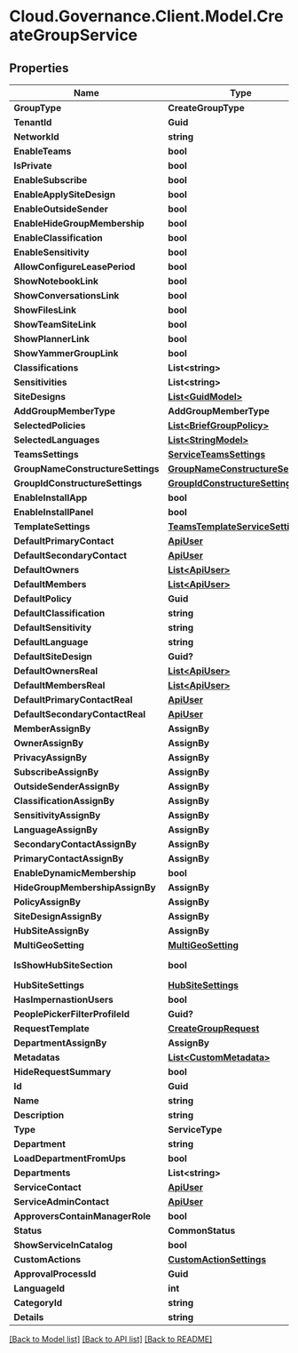 # Cloud.Governance.Client.Model.CreateGroupService
## Properties

Name | Type | Description | Notes
------------ | ------------- | ------------- | -------------
**GroupType** | **CreateGroupType** |  | [optional] 
**TenantId** | **Guid** |  | [optional] 
**NetworkId** | **string** |  | [optional] 
**EnableTeams** | **bool** |  | [optional] 
**IsPrivate** | **bool** |  | [optional] 
**EnableSubscribe** | **bool** |  | [optional] 
**EnableApplySiteDesign** | **bool** |  | [optional] 
**EnableOutsideSender** | **bool** |  | [optional] 
**EnableHideGroupMembership** | **bool** |  | [optional] 
**EnableClassification** | **bool** |  | [optional] 
**EnableSensitivity** | **bool** |  | [optional] 
**AllowConfigureLeasePeriod** | **bool** |  | [optional] 
**ShowNotebookLink** | **bool** |  | [optional] 
**ShowConversationsLink** | **bool** |  | [optional] 
**ShowFilesLink** | **bool** |  | [optional] 
**ShowTeamSiteLink** | **bool** |  | [optional] 
**ShowPlannerLink** | **bool** |  | [optional] 
**ShowYammerGroupLink** | **bool** |  | [optional] 
**Classifications** | **List&lt;string&gt;** |  | [optional] 
**Sensitivities** | **List&lt;string&gt;** |  | [optional] 
**SiteDesigns** | [**List&lt;GuidModel&gt;**](GuidModel.md) |  | [optional] 
**AddGroupMemberType** | **AddGroupMemberType** |  | [optional] 
**SelectedPolicies** | [**List&lt;BriefGroupPolicy&gt;**](BriefGroupPolicy.md) |  | [optional] 
**SelectedLanguages** | [**List&lt;StringModel&gt;**](StringModel.md) |  | [optional] 
**TeamsSettings** | [**ServiceTeamsSettings**](ServiceTeamsSettings.md) |  | [optional] 
**GroupNameConstructureSettings** | [**GroupNameConstructureSettings**](GroupNameConstructureSettings.md) |  | [optional] 
**GroupIdConstructureSettings** | [**GroupIdConstructureSettings**](GroupIdConstructureSettings.md) |  | [optional] 
**EnableInstallApp** | **bool** |  | [optional] 
**EnableInstallPanel** | **bool** |  | [optional] 
**TemplateSettings** | [**TeamsTemplateServiceSettings**](TeamsTemplateServiceSettings.md) |  | [optional] 
**DefaultPrimaryContact** | [**ApiUser**](ApiUser.md) |  | [optional] 
**DefaultSecondaryContact** | [**ApiUser**](ApiUser.md) |  | [optional] 
**DefaultOwners** | [**List&lt;ApiUser&gt;**](ApiUser.md) |  | [optional] 
**DefaultMembers** | [**List&lt;ApiUser&gt;**](ApiUser.md) |  | [optional] 
**DefaultPolicy** | **Guid** |  | [optional] 
**DefaultClassification** | **string** |  | [optional] 
**DefaultSensitivity** | **string** |  | [optional] 
**DefaultLanguage** | **string** |  | [optional] 
**DefaultSiteDesign** | **Guid?** |  | [optional] 
**DefaultOwnersReal** | [**List&lt;ApiUser&gt;**](ApiUser.md) |  | [optional] 
**DefaultMembersReal** | [**List&lt;ApiUser&gt;**](ApiUser.md) |  | [optional] 
**DefaultPrimaryContactReal** | [**ApiUser**](ApiUser.md) |  | [optional] 
**DefaultSecondaryContactReal** | [**ApiUser**](ApiUser.md) |  | [optional] 
**MemberAssignBy** | **AssignBy** |  | [optional] 
**OwnerAssignBy** | **AssignBy** |  | [optional] 
**PrivacyAssignBy** | **AssignBy** |  | [optional] 
**SubscribeAssignBy** | **AssignBy** |  | [optional] 
**OutsideSenderAssignBy** | **AssignBy** |  | [optional] 
**ClassificationAssignBy** | **AssignBy** |  | [optional] 
**SensitivityAssignBy** | **AssignBy** |  | [optional] 
**LanguageAssignBy** | **AssignBy** |  | [optional] 
**SecondaryContactAssignBy** | **AssignBy** |  | [optional] 
**PrimaryContactAssignBy** | **AssignBy** |  | [optional] 
**EnableDynamicMembership** | **bool** |  | [optional] 
**HideGroupMembershipAssignBy** | **AssignBy** |  | [optional] 
**PolicyAssignBy** | **AssignBy** |  | [optional] 
**SiteDesignAssignBy** | **AssignBy** |  | [optional] 
**HubSiteAssignBy** | **AssignBy** |  | [optional] 
**MultiGeoSetting** | [**MultiGeoSetting**](MultiGeoSetting.md) |  | [optional] 
**IsShowHubSiteSection** | **bool** |  | [optional] [readonly] 
**HubSiteSettings** | [**HubSiteSettings**](HubSiteSettings.md) |  | [optional] 
**HasImpernastionUsers** | **bool** |  | [optional] 
**PeoplePickerFilterProfileId** | **Guid?** |  | [optional] 
**RequestTemplate** | [**CreateGroupRequest**](CreateGroupRequest.md) |  | [optional] 
**DepartmentAssignBy** | **AssignBy** |  | [optional] 
**Metadatas** | [**List&lt;CustomMetadata&gt;**](CustomMetadata.md) |  | [optional] 
**HideRequestSummary** | **bool** |  | [optional] 
**Id** | **Guid** |  | [optional] 
**Name** | **string** |  | [optional] 
**Description** | **string** |  | [optional] 
**Type** | **ServiceType** |  | [optional] 
**Department** | **string** |  | [optional] 
**LoadDepartmentFromUps** | **bool** |  | [optional] 
**Departments** | **List&lt;string&gt;** |  | [optional] 
**ServiceContact** | [**ApiUser**](ApiUser.md) |  | [optional] 
**ServiceAdminContact** | [**ApiUser**](ApiUser.md) |  | [optional] 
**ApproversContainManagerRole** | **bool** |  | [optional] 
**Status** | **CommonStatus** |  | [optional] 
**ShowServiceInCatalog** | **bool** |  | [optional] 
**CustomActions** | [**CustomActionSettings**](CustomActionSettings.md) |  | [optional] 
**ApprovalProcessId** | **Guid** |  | [optional] 
**LanguageId** | **int** |  | [optional] 
**CategoryId** | **string** |  | [optional] 
**Details** | **string** |  | [optional] 

[[Back to Model list]](../README.md#documentation-for-models) [[Back to API list]](../README.md#documentation-for-api-endpoints) [[Back to README]](../README.md)

